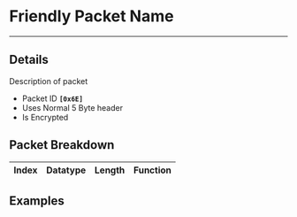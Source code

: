 # Friendly Packet Name #

---


## Details ##

Description of packet
  * Packet ID **`[0x6E]`**
  * Uses Normal 5 Byte header
  * Is Encrypted

## Packet Breakdown ##
| Index | Datatype | Length | Function |
|:------|:---------|:-------|:---------|

## Examples ##